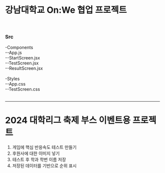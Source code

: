 <h1>강남대학교 On:We 협업 프로젝트</h1> <br>

<h3>Src</h3>
-Components<br>
--App.js<br>
--StartScreen.jsx<br>
--TestScreen.jsx<br>
--ResultScreen.jsx<br><br>
-Styles<br>
--App.css<br>
--TestScreen.css<br><br>
<hr>

# 2024 대학리그 축제 부스 이벤트용 프로젝트
1. 게임에 핵심 반응속도 테스트 만들기
2. 후원사에 대한 이미지 넣기
3. 테스트 후 학과 학번 이름 저장
4. 저장된 데이터를 기반으로 순위 표시
<br>
